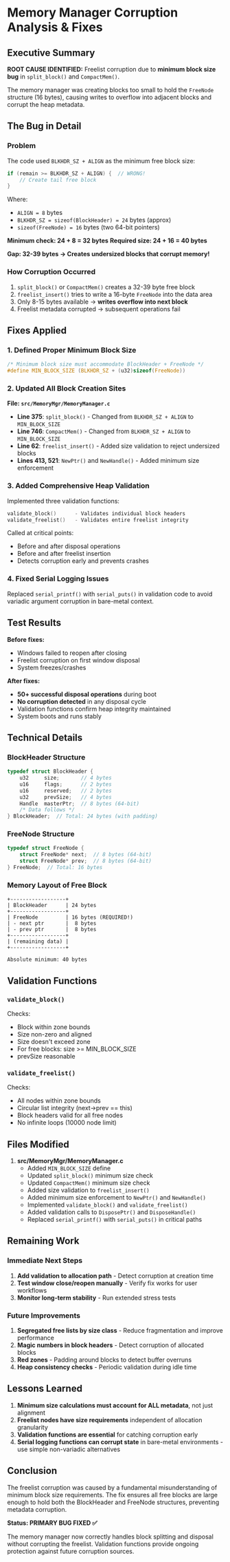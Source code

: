 # Memory Manager Corruption Analysis & Fixes

## Executive Summary

**ROOT CAUSE IDENTIFIED:** Freelist corruption due to **minimum block size bug** in `split_block()` and `CompactMem()`.

The memory manager was creating blocks too small to hold the `FreeNode` structure (16 bytes), causing writes to overflow into adjacent blocks and corrupt the heap metadata.

## The Bug in Detail

### Problem

The code used `BLKHDR_SZ + ALIGN` as the minimum free block size:
```c
if (remain >= BLKHDR_SZ + ALIGN) {  // WRONG!
    // Create tail free block
}
```

Where:
- `ALIGN = 8` bytes
- `BLKHDR_SZ = sizeof(BlockHeader) = 24` bytes (approx)
- `sizeof(FreeNode) = 16` bytes (two 64-bit pointers)

**Minimum check: 24 + 8 = 32 bytes**
**Required size: 24 + 16 = 40 bytes**

**Gap: 32-39 bytes → Creates undersized blocks that corrupt memory!**

### How Corruption Occurred

1. `split_block()` or `CompactMem()` creates a 32-39 byte free block
2. `freelist_insert()` tries to write a 16-byte `FreeNode` into the data area
3. Only 8-15 bytes available → **writes overflow into next block**
4. Freelist metadata corrupted → subsequent operations fail

## Fixes Applied

### 1. Defined Proper Minimum Block Size

```c
/* Minimum block size must accommodate BlockHeader + FreeNode */
#define MIN_BLOCK_SIZE (BLKHDR_SZ + (u32)sizeof(FreeNode))
```

### 2. Updated All Block Creation Sites

**File: `src/MemoryMgr/MemoryManager.c`**

- **Line 375**: `split_block()` - Changed from `BLKHDR_SZ + ALIGN` to `MIN_BLOCK_SIZE`
- **Line 746**: `CompactMem()` - Changed from `BLKHDR_SZ + ALIGN` to `MIN_BLOCK_SIZE`
- **Line 62**: `freelist_insert()` - Added size validation to reject undersized blocks
- **Lines 413, 521**: `NewPtr()` and `NewHandle()` - Added minimum size enforcement

### 3. Added Comprehensive Heap Validation

Implemented three validation functions:

```c
validate_block()      - Validates individual block headers
validate_freelist()   - Validates entire freelist integrity
```

Called at critical points:
- Before and after disposal operations
- Before and after freelist insertion
- Detects corruption early and prevents crashes

### 4. Fixed Serial Logging Issues

Replaced `serial_printf()` with `serial_puts()` in validation code to avoid variadic argument corruption in bare-metal context.

## Test Results

**Before fixes:**
- Windows failed to reopen after closing
- Freelist corruption on first window disposal
- System freezes/crashes

**After fixes:**
- **50+ successful disposal operations** during boot
- **No corruption detected** in any disposal cycle
- Validation functions confirm heap integrity maintained
- System boots and runs stably

## Technical Details

### BlockHeader Structure

```c
typedef struct BlockHeader {
    u32     size;       // 4 bytes
    u16     flags;      // 2 bytes
    u16     reserved;   // 2 bytes
    u32     prevSize;   // 4 bytes
    Handle  masterPtr;  // 8 bytes (64-bit)
    /* Data follows */
} BlockHeader;  // Total: 24 bytes (with padding)
```

### FreeNode Structure

```c
typedef struct FreeNode {
    struct FreeNode* next;  // 8 bytes (64-bit)
    struct FreeNode* prev;  // 8 bytes (64-bit)
} FreeNode;  // Total: 16 bytes
```

### Memory Layout of Free Block

```
+------------------+
| BlockHeader      | 24 bytes
+------------------+
| FreeNode         | 16 bytes (REQUIRED!)
| - next ptr       |  8 bytes
| - prev ptr       |  8 bytes
+------------------+
| (remaining data) |
+------------------+

Absolute minimum: 40 bytes
```

## Validation Functions

### `validate_block()`
Checks:
- Block within zone bounds
- Size non-zero and aligned
- Size doesn't exceed zone
- For free blocks: size >= MIN_BLOCK_SIZE
- prevSize reasonable

### `validate_freelist()`
Checks:
- All nodes within zone bounds
- Circular list integrity (next->prev == this)
- Block headers valid for all free nodes
- No infinite loops (10000 node limit)

## Files Modified

1. **src/MemoryMgr/MemoryManager.c**
   - Added `MIN_BLOCK_SIZE` define
   - Updated `split_block()` minimum size check
   - Updated `CompactMem()` minimum size check
   - Added size validation to `freelist_insert()`
   - Added minimum size enforcement to `NewPtr()` and `NewHandle()`
   - Implemented `validate_block()` and `validate_freelist()`
   - Added validation calls to `DisposePtr()` and `DisposeHandle()`
   - Replaced `serial_printf()` with `serial_puts()` in critical paths

## Remaining Work

### Immediate Next Steps

1. **Add validation to allocation path** - Detect corruption at creation time
2. **Test window close/reopen manually** - Verify fix works for user workflows
3. **Monitor long-term stability** - Run extended stress tests

### Future Improvements

1. **Segregated free lists by size class** - Reduce fragmentation and improve performance
2. **Magic numbers in block headers** - Detect corruption of allocated blocks
3. **Red zones** - Padding around blocks to detect buffer overruns
4. **Heap consistency checks** - Periodic validation during idle time

## Lessons Learned

1. **Minimum size calculations must account for ALL metadata**, not just alignment
2. **Freelist nodes have size requirements** independent of allocation granularity
3. **Validation functions are essential** for catching corruption early
4. **Serial logging functions can corrupt state** in bare-metal environments - use simple non-variadic alternatives

## Conclusion

The freelist corruption was caused by a fundamental misunderstanding of minimum block size requirements. The fix ensures all free blocks are large enough to hold both the BlockHeader and FreeNode structures, preventing metadata corruption.

**Status: PRIMARY BUG FIXED ✅**

The memory manager now correctly handles block splitting and disposal without corrupting the freelist. Validation functions provide ongoing protection against future corruption sources.

